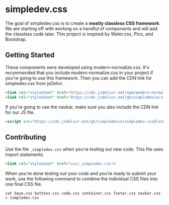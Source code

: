 # simpledev.css

The goal of simpledev.css is to create a **mostly classless CSS framework**. We are starting off with working on a handful of components and will add the classless code later. This project is inspired by Water.css, Pico, and Bootstrap.

## Getting Started

These components were developed using modern-normalize.css. It's recommended that you include modern-normalize.css in your project if you're going to use this framework. Then you can add the CDN link for simpledev.css from jsDelivr.

```html
<link rel="stylesheet" href="https://cdn.jsdelivr.net/npm/modern-normalize@2.0.0/modern-normalize.min.css">
<link rel="stylesheet" href="https://cdn.jsdelivr.net/gh/simpledevio/simpledev-css@latest/css/simpledev.css">
```

If you're going to use the navbar, make sure you also include the CDN link for our JS file.

```html
<script src="https://cdn.jsdelivr.net/gh/simpledevio/simpledev-css@latest/js/navbar.js"></script>
```

## Contributing
Use the file `_simpledev.css` when you're testing out new code. This file uses import statements.

```html
<link rel="stylesheet" href="css/_simpledev.css">
```

When you're done testing out your code and you're ready to submit your work, use the following command to combine the individual CSS files into one final CSS file.

```
cat base.css buttons.css code.css container.css footer.css navbar.css > simpledev.css
```
